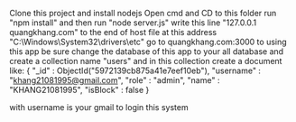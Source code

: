 Clone this project and install nodejs
Open cmd and CD to this folder
run "npm install"
and then run "node server.js"
write this line "127.0.0.1       quangkhang.com" to the end of host file at this address "C:\Windows\System32\drivers\etc"
go to quangkhang.com:3000 to using this app
be sure change the database of this app to your all database and create a collection name "users" and in this collection create
a document like:
{
    "_id" : ObjectId("5972139cb875a41e7eef10eb"),
    "username" : "khang21081995@gmail.com",
    "role" : "admin",
    "name" : "KHANG21081995",
    "isBlock" : false
}

with username is your gmail to login this system

